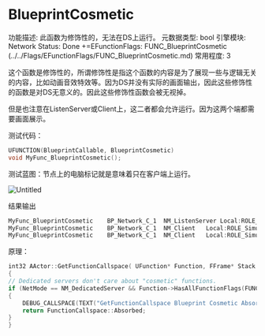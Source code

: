 # BlueprintCosmetic

功能描述: 此函数为修饰性的，无法在DS上运行。
元数据类型: bool
引擎模块: Network
Status: Done
+=EFunctionFlags: FUNC_BlueprintCosmetic (../../Flags/EFunctionFlags/FUNC_BlueprintCosmetic.md)
常用程度: 3

这个函数是修饰性的，所谓修饰性是指这个函数的内容是为了展现一些与逻辑无关的内容，比如动画音效特效等。因为DS并没有实际的画面输出，因此这些修饰性的函数是对DS无意义的。因此这些修饰性函数会被无视掉。

但是也注意在ListenServer或Client上，这二者都会允许运行。因为这两个端都需要画面展示。

测试代码：

```cpp
UFUNCTION(BlueprintCallable, BlueprintCosmetic)
void MyFunc_BlueprintCosmetic();
```

测试蓝图：节点上的电脑标记就是意味着只在客户端上运行。

![Untitled](BlueprintCosmetic/Untitled.png)

结果输出

```cpp
MyFunc_BlueprintCosmetic    BP_Network_C_1  NM_ListenServer Local:ROLE_Authority    Remote:ROLE_SimulatedProxy
MyFunc_BlueprintCosmetic    BP_Network_C_1  NM_Client   Local:ROLE_SimulatedProxy   Remote:ROLE_Authority
MyFunc_BlueprintCosmetic    BP_Network_C_1  NM_Client   Local:ROLE_SimulatedProxy   Remote:ROLE_Authority
```

原理：

```cpp
int32 AActor::GetFunctionCallspace( UFunction* Function, FFrame* Stack )
{
// Dedicated servers don't care about "cosmetic" functions.
if (NetMode == NM_DedicatedServer && Function->HasAllFunctionFlags(FUNC_BlueprintCosmetic))
{
	DEBUG_CALLSPACE(TEXT("GetFunctionCallspace Blueprint Cosmetic Absorbed: %s"), *Function->GetName());
	return FunctionCallspace::Absorbed;
}
}
```